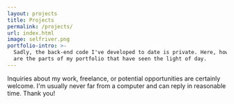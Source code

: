 ```yaml
---
layout: projects
title: Projects
permalink: /projects/
url: index.html
image: selfriver.png
portfolio-intro: >-
  Sadly, the back-end code I've developed to date is private. Here, however,
  are the parts of my portfolio that have seen the light of day.
---
```


Inquiries about my work, freelance, or potential opportunities are certainly welcome. I'm usually never far from a computer and can reply in reasonable time. Thank you!
